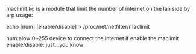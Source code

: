 maclimit.ko is a module that limit the number of internet on the lan side by arp
usage:
 
echo [num] [enable/disable] > /proc/net/netfilter/maclimit

num:alow 0~255 device to connect the internet if enable the maclimit
enable/disable: just...you know
